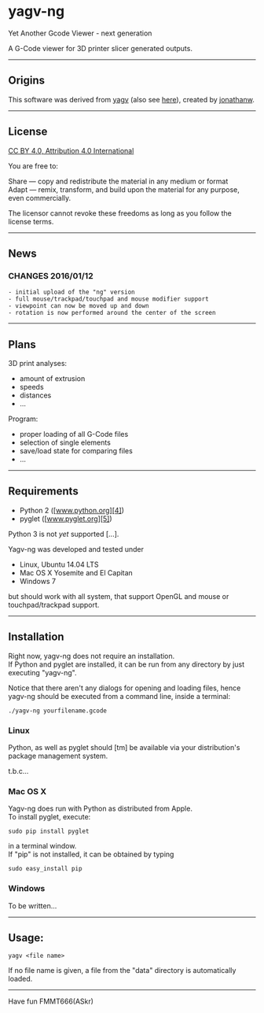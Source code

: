 yagv-ng
=======
Yet Another Gcode Viewer - next generation

A G-Code viewer for 3D printer slicer generated outputs.


---
## Origins

  This software was derived from [yagv][1] (also see [here][2]), created by [jonathanw][3].


---
## License

  [CC BY 4.0, Attribution 4.0 International][6]

  You are free to:

  Share — copy and redistribute the material in any medium or format  
  Adapt — remix, transform, and build upon the material for any purpose, even commercially.
  
  The licensor cannot revoke these freedoms as long as you follow the license terms.
  

---
## News

### CHANGES 2016/01/12

    - initial upload of the "ng" version
    - full mouse/trackpad/touchpad and mouse modifier support
    - viewpoint can now be moved up and down
    - rotation is now performed around the center of the screen


---
## Plans

  3D print analyses:
  
   - amount of extrusion
   - speeds
   - distances
   - ...


  Program:

   - proper loading of all G-Code files
   - selection of single elements
   - save/load state for comparing files
   - ...
   
   
---
## Requirements

   - Python 2 ([www.python.org][4])
   - pyglet ([www.pyglet.org][5])
   

  Python 3 is not _yet_ supported [...].


  Yagv-ng was developed and tested under
  
   - Linux, Ubuntu 14.04 LTS
   - Mac OS X Yosemite and El Capitan
   - Windows 7
  
  but should work with all system, that support OpenGL and mouse or touchpad/trackpad 
  support.


--- 
## Installation

  Right now, yagv-ng does not require an installation.  
  If Python and pyglet are installed, it can be run from any directory by
  just executing "yagv-ng".
  
  Notice that there aren't any dialogs for opening and loading files, hence  
  yagv-ng should be executed from a command line, inside a terminal:
  
    ./yagv-ng yourfilename.gcode
    
    
### Linux

  Python, as well as pyglet should [tm] be available via your distribution's
  package management system.
  
  t.b.c...


### Mac OS X

  Yagv-ng does run with Python as distributed from Apple.  
  To install pyglet, execute:
  
    sudo pip install pyglet
    
  in a terminal window.  
  If "pip" is not installed, it can be obtained by typing
  
    sudo easy_install pip
    

### Windows

  To be written...

 
---
## Usage:

    yagv <file name>

  If no file name is given, a file from the "data" directory is automatically loaded.
  


---

Have fun
FMMT666(ASkr)


[1]: https://github.com/jonathanwin/yagv
[2]: http://www.thingiverse.com/thing:38118
[3]: http://www.thingiverse.com/jonathanw/about
[4]: https://www.python.org/
[5]: https://bitbucket.org/pyglet/pyglet
[6]: http://creativecommons.org/licenses/by/4.0/
